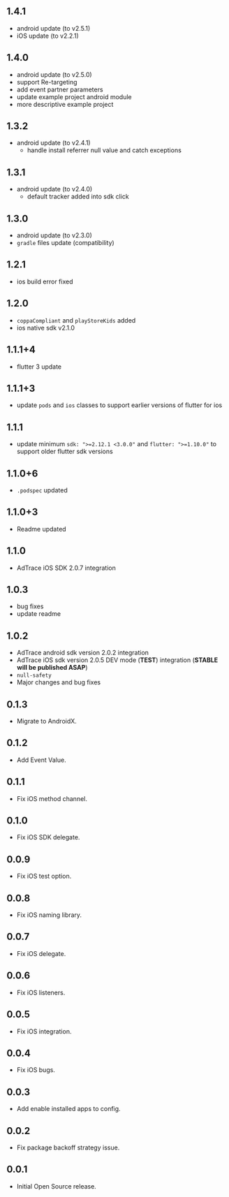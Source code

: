 ## 1.4.1
* android update (to v2.5.1)
* iOS update (to v2.2.1)

## 1.4.0
* android update (to v2.5.0)
* support Re-targeting
* add event partner parameters
* update example project android module
* more descriptive example project

## 1.3.2
* android update (to v2.4.1)
  - handle install referrer null value and catch exceptions

## 1.3.1
* android update (to v2.4.0)
  - default tracker added into sdk click 

## 1.3.0
* android update (to v2.3.0)
* `gradle` files update (compatibility)

## 1.2.1
* ios build error fixed

## 1.2.0
* `coppaCompliant` and `playStoreKids` added
* ios native sdk v2.1.0

## 1.1.1+4
* flutter 3 update

## 1.1.1+3
* update `pods` and `ios` classes to support earlier versions of flutter for ios

## 1.1.1
* update minimum `sdk: ">=2.12.1 <3.0.0"` and `flutter: ">=1.10.0"` to support older flutter sdk versions

## 1.1.0+6
* `.podspec` updated


## 1.1.0+3
* Readme updated

## 1.1.0
* AdTrace iOS SDK 2.0.7 integration

## 1.0.3
* bug fixes
* update readme

## 1.0.2

* AdTrace android sdk version 2.0.2 integration
* AdTrace iOS sdk version 2.0.5 DEV mode (**TEST**) integration (**STABLE will be published ASAP**)
* `null-safety`
* Major changes and bug fixes

## 0.1.3

* Migrate to AndroidX.

## 0.1.2

* Add Event Value.

## 0.1.1

* Fix iOS method channel.

## 0.1.0

* Fix iOS SDK delegate.

## 0.0.9

* Fix iOS test option.

## 0.0.8

* Fix iOS naming library.

## 0.0.7

* Fix iOS delegate.

## 0.0.6

* Fix iOS listeners.

## 0.0.5

* Fix iOS integration.

## 0.0.4

* Fix iOS bugs.

## 0.0.3

* Add enable installed apps to config.

## 0.0.2

* Fix package backoff strategy issue.

## 0.0.1

* Initial Open Source release.


